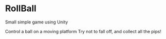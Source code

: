 # RollBall

Small simple game using Unity

Control a ball on a moving platform
Try not to fall off, and collect all the pips!
